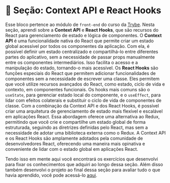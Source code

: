# :paperclip: Seção: Context API e React Hooks

Esse bloco pertence ao módulo de `front-end` do curso da [Trybe](https://www.betrybe.com/). Nesta seção, aprendi sobre a **Context API** e **React Hooks**, que são recursos do React para gerenciamento de estado e lógica de componentes. O **Context API** é uma funcionalidade nativa do React que permite criar um estado global acessível por todos os componentes da aplicação. Com ela, é possível definir um estado centralizado e compartilhá-lo entre diferentes partes do aplicativo, sem a necessidade de passar props manualmente entre os componentes intermediários. Isso facilita o acesso e a manipulação do estado, tornando-o mais acessível. Os **React Hooks** são funções especiais do React que permitem adicionar funcionalidades de componentes sem a necessidade de escrever uma classe. Eles permitem que você utilize recursos avançados do React, como estado, ciclo de vida e contexto, em componentes funcionais. Os hooks mais comuns são o `useState`, para gerenciar estado local do componente, e o `useEffect`, para lidar com efeitos colaterais e substituir o ciclo de vida de componentes de classe. Com a combinação da Context API e dos React Hooks, é possível criar uma arquitetura de gerenciamento de estado mais flexível e escalável em aplicações React. Essa abordagem oferece uma alternativa ao Redux, permitindo que você crie e compartilhe um estado global de forma estruturada, seguindo as diretrizes definidas pelo React, mas sem a necessidade de adotar uma biblioteca externa como o Redux. A Context API e os React Hooks são amplamente adotados pela comunidade de desenvolvedores React, oferecendo uma maneira mais opinativa e conveniente de lidar com o estado global em aplicações React.

Tendo isso em mente aqui você encontrará os exercícios que desenvolvi para fixar os conhecimentos que adquiri ao longo dessa seção. Além disso também desenvolvi o projeto ao final dessa seção para avaliar tudo o que havia aprendido, você pode acessá-lo [aqui](https://github.com/pedrohxiv/starwars-planets-search).
